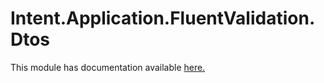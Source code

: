 # Intent.Application.FluentValidation.Dtos

This module has documentation available [here.](https://docs.intentarchitect.com/articles/modules-dotnet/intent-application-fluentvalidation-dtos/intent-application-fluentvalidation-dtos.html)
